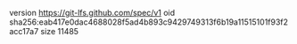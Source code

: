 version https://git-lfs.github.com/spec/v1
oid sha256:eab417e0dac4688028f5ad4b893c9429749313f6b19a11515101f93f2acc17a7
size 11485
